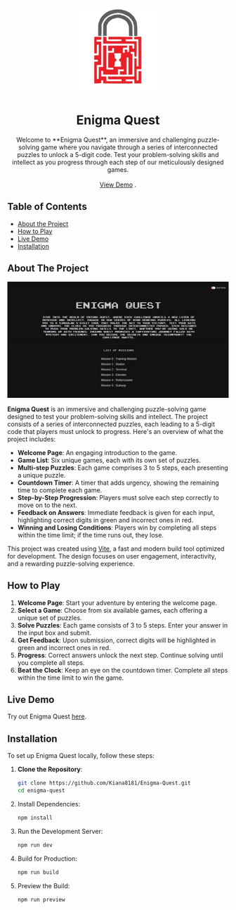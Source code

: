 <br/>
<p align="center">
  <a href="https://github.com/Kiana8181/Enigma-Quest">
    <img src="public/logo.svg" alt="Logo" width="200" height="200">
  </a>

  <h1 align="center">Enigma Quest</h1>

  <p align="center">
    Welcome to **Enigma Quest**, an immersive and challenging puzzle-solving game where you navigate through a series of interconnected puzzles to unlock a 5-digit code. Test your problem-solving skills and intellect as you progress through each step of our meticulously designed games.
    <br/>
    <br/>
    <a href="https://kiana8181.github.io/Enigma-Quest/">View Demo</a>
    .
  </p>
</p>

## Table of Contents

- [About the Project](#about-the-project)
- [How to Play](#how-to-play)
- [Live Demo](#live-demo)
- [Installation](#installation)

## About The Project

![Screen Shot](./screenshot.png)

**Enigma Quest** is an immersive and challenging puzzle-solving game designed to test your problem-solving skills and intellect. The project consists of a series of interconnected puzzles, each leading to a 5-digit code that players must unlock to progress. Here's an overview of what the project includes:

- **Welcome Page**: An engaging introduction to the game.
- **Game List**: Six unique games, each with its own set of puzzles.
- **Multi-step Puzzles**: Each game comprises 3 to 5 steps, each presenting a unique puzzle.
- **Countdown Timer**: A timer that adds urgency, showing the remaining time to complete each game.
- **Step-by-Step Progression**: Players must solve each step correctly to move on to the next.
- **Feedback on Answers**: Immediate feedback is given for each input, highlighting correct digits in green and incorrect ones in red.
- **Winning and Losing Conditions**: Players win by completing all steps within the time limit; if the time runs out, they lose.

This project was created using [Vite](https://vitejs.dev/), a fast and modern build tool optimized for development. The design focuses on user engagement, interactivity, and a rewarding puzzle-solving experience.

## How to Play

1. **Welcome Page**: Start your adventure by entering the welcome page.
2. **Select a Game**: Choose from six available games, each offering a unique set of puzzles.
3. **Solve Puzzles**: Each game consists of 3 to 5 steps. Enter your answer in the input box and submit.
4. **Get Feedback**: Upon submission, correct digits will be highlighted in green and incorrect ones in red.
5. **Progress**: Correct answers unlock the next step. Continue solving until you complete all steps.
6. **Beat the Clock**: Keep an eye on the countdown timer. Complete all steps within the time limit to win the game.

## Live Demo

Try out Enigma Quest [here](https://kiana8181.github.io/Enigma-Quest/).

## Installation

To set up Enigma Quest locally, follow these steps:

1. **Clone the Repository**:
   ```bash
   git clone https://github.com/Kiana8181/Enigma-Quest.git
   cd enigma-quest
   ```
   
2. Install Dependencies:
   ```bash
   npm install
   ```

3. Run the Development Server:
   ```bash
   npm run dev
   ```
   
4. Build for Production:
    ```bash
   npm run build
   ```
  
5. Preview the Build:
   ```bash
   npm run preview
   ```
